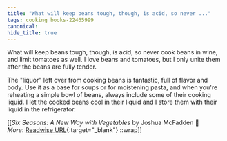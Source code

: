 ```yaml
---
title: "What will keep beans tough, though, is acid, so never ..."
tags: cooking books-22465999
canonical: 
hide_title: true
---
```


What will keep beans tough, though, is acid, so never cook beans in wine, and limit tomatoes as well. I love beans and tomatoes, but I only unite them after the beans are fully tender.

The "liquor" left over from cooking beans is fantastic, full of flavor and body. Use it as a base for soups or for moistening pasta, and when you're reheating a simple bowl of beans, always include some of their cooking liquid. I let the cooked beans cool in their liquid and I store them with their liquid in the refrigerator.


[[<cite>_Six Seasons: A New Way with Vegetables_</cite> by Joshua McFadden 📕<br>
_More_: [Readwise URL](https://readwise.io/open/443828398){:target="_blank"}
::wrap]]